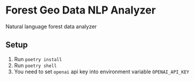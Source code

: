 # Forest Geo Data NLP Analyzer

Natural language forest data analyzer

## Setup

1. Run `poetry install`
2. Run `poetry shell`
3. You need to set `openai` api key into environment variable `OPENAI_API_KEY`